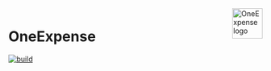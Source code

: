 <a href="#">
    <img src="https://www.tiagoluz.me/assets/img/Fichier1.svg" alt="OneExpense logo" title="OneExpense" align="right" height="60" />
</a>

OneExpense
======================

[![build](https://img.shields.io/github/workflow/status/daniloak/oneexpense/Build%20and%20deploy%20ASP.Net%20Core%20app%20to%20Azure%20Web%20App%20-%20one-expense?style=plastic?style=flat-square)](https://github.com/daniloak/oneexpense/actions?query=workflow%3A%22Build+and+deploy+ASP.Net+Core+app+to+Azure+Web+App+-+one-expense%22)
